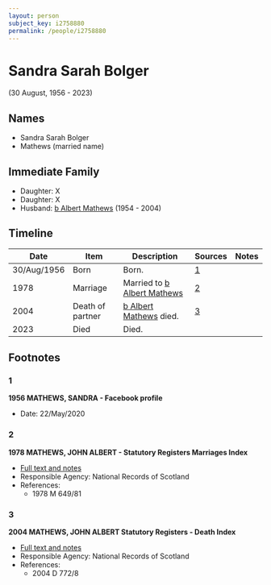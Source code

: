 ```yaml
---
layout: person
subject_key: i2758880
permalink: /people/i2758880
---
```


# Sandra Sarah Bolger
(30 August, 1956 - 2023)

## Names

* Sandra Sarah Bolger
* Mathews (married name)

## Immediate Family

* Daughter: X
* Daughter: X
* Husband: [b Albert Mathews](./@35875756@-b-albert-mathews-b1954-d2004.md) (1954 - 2004)

## Timeline

Date | Item | Description | Sources | Notes
---|---|---|---|---
30/Aug/1956 | Born | Born. | [1](#1) | 
1978 | Marriage | Married to [b Albert Mathews](./@35875756@-b-albert-mathews-b1954-d2004.md)  | [2](#2) | 
2004 | Death of partner | [b Albert Mathews](./@35875756@-b-albert-mathews-b1954-d2004.md) died. | [3](#3) | 
2023 | Died | Died. |  | 

## Footnotes

### 1

**1956 MATHEWS, SANDRA - Facebook profile**

* Date: 22/May/2020

### 2

**1978 MATHEWS, JOHN ALBERT - Statutory Registers Marriages Index**

* [Full text and notes](../sources/@53286741@-1978-mathews,-john-albert-statutory-registers-marriages-index.md)
* Responsible Agency: National Records of Scotland
* References: 
  * 1978 M 649/81

### 3

**2004 MATHEWS, JOHN ALBERT Statutory Registers - Death Index**

* [Full text and notes](../sources/@70959444@-2004-mathews,-john-albert-statutory-registers-death-index.md)
* Responsible Agency: National Records of Scotland
* References: 
  * 2004 D 772/8


